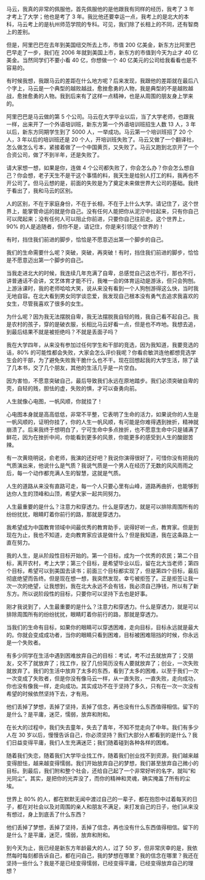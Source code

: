 马云，我真的非常的佩服他，首先佩服他的是他跟我有同样的经历，我考了 3 年才考上了大学；他也是考了 3 年。我比他还要幸运一点，我考上的是北大的本科，马云考上的是杭州师范学院的专科。可见，我们除了长相上的不同，还有智商上的差别。

但是，阿里巴巴在去年到美国纽交所去上市，市值 200 亿美金，新东方比阿里巴巴早走了一步，我们在 2006 年就到美国上市，新东方的市值到今天为止才 40 亿美金。当然同学们不要小看 40 亿，你想做一个 40 亿美元的公司给我看看也是不容易的。

有时候我想，我跟马云的差距在什么地方呢？后来发现，我跟他的差距就在最后八个字上，马云是一个典型的越败越战，愈挫愈勇的人物，我是典型的不是越败越战，愈挫愈勇的人物。我到后来有了这样一点精神，也是从周围的朋友身上学来的。

阿里巴巴是马云做的第 5 个公司。马云在大学毕业以后，当了大学老师，也跟我一样，出来开了一个外语培训班，新东方第一个外语培训班招生人数 13 人，3 年以后，新东方同期学生到了 5000 人，一举成功。马云第一个培训班招了 20 个人，3 年以后的培训班还是 20 个人，开培训班失败了。马云又做了一个翻译社，怎么做怎么亏本，紧接着做了一个中国黄页，又失败了。马云又跑到北京开了一个合资公司，做了不到半年，还是失败了。

请大家想一想，如果是你，连做 4 个公司都失败了，你会怎么办？你会怎么想自己？你会想，老子天生不是干这个事情的料，我天生是给别人打工的料，我再也不开公司了。但马云想的是，前面的失败是为了奠定未来做世界大公司的基础。我终于看出了，我和马云的区别。

人的区别，不在于家庭身份，不在于长相，不在于上什么大学。请记住了，这个世界上，能掌管命运的就是你自己。没有任何人能把你从泥泞中拉起来，只有你自己可以爬起来；没有任何人可以阻止你前进，只要你自己往前走。这个世界上，90% 的人是追随者，但你不是，请记住，你是来引领这个世界的！

有时，挡住我们前进的脚步，恰恰是不愿意迈出第一个脚步的自己。

我们的生命需要什么呢？突破，突破，再突破！有时，挡住我们前进的脚步，恰恰是不愿意迈出第一个脚步的自己。

当我走进北大的时候，我连续几年充满了自卑，总感觉自己这也不行，那也不行，讲普通话不会讲，文艺体育才能不行，我唯一会的体育运动是游泳，但只会狗刨。上游泳课时，我的老师哈哈大笑，说从来没有看到一个人狗刨游得这么快，当时我无地自容。在北大看到男女同学谈恋爱，我发现自己根本没有勇气去追求我喜欢的女生，尽管我喜欢了很多的女生。

为什么呢？因为我无法摆脱自卑，我无法摆脱我自轻的贱，我自己看不起自己。我是农村的孩子，穿的是破衣服，长相比马云好看一点，但是也不咋地。我想去追，到最后结果不就是被拒绝吗？不就是丢面子吗？

我在大学四年，从来没有参加过任何学生和干部的竞选，因为我知道，我要竞选的话，80% 的可能性都会失败，大家会怎么评价我呢？你看俞敏洪连他都想竞选学生会的干部，为了避免失败我干脆什么也不干。现在回想起我的大学生活，除了读了几本书，交了几个朋友，其他的生活几乎是一片空白。

因为害怕，不愿意突破自己，最后导致我们永远在原地踏步。我们必须突破自卑的壳，自轻的贱，胆怯的虚，失败的惧，才可以奋勇向前。

人生就像心电图，一帆风顺，你就挂了！

心电图本身就是高高低低，非常不平整，它表明了生命的活力，如果说你的人生是一帆风顺的，证明你挂了，你的人生一帆风顺，有可能是你难得遇到挫折，精神就崩溃了。后来我终于想明白了，宁可生命中多点挫折，也不愿意生命中只是铺满了鲜花，因为在挫折中间，你能看到更多的风景，你能更多的感受到人生的酸甜苦辣。

有一次黄晓明说，俞老师，我演的还好吧？我说你演得很好了，可惜你没有把我的气质演出来，他说什么是气质？我说气质是一个男人在经历了无数的风风雨雨之后，每一个动作都充满人生的智慧，这就是气质。

人生的道路从来没有直路可走，每一个人只要心里有山峰，道路再曲折，也能够到达你人生的顶峰和山顶，希望大家一起共同努力。

人生最重要的是什么？注意力和穿透力。什么是穿透力，就是可以排除周围所有的纷纷扰扰，眼睛盯着你前行的路，那就是穿透力。

我希望成为中国教育领域中间最优秀的教育助手，说得好听一点，教育家。但是到现在为止，我也不知道，走向教育家应该是做什么？但是我知道，我在这条路上一直在努力。

我的人生，是从阶段性目标开始的。第一个目标，成为一个优秀的农民；第二个目标，离开农村，考上大学；第三个目标，是希望毕业以后，留在北大当老师；第四个目标，希望可以到美国去读书；前面三个目标都实现了，但是第四个目标，最后彻底绝望而告终。但是现在想一想，我突然发现，幸亏被拒签了。正是拒签让我一次一次的绝望，让我想到，我在北大永远不会有钱，我必须自己挣钱，所以有了新东方。所以说阶段性的目标，只要你可以坚持下去也是好事。

刚才我说到了，人生最重要的是什么？注意力和穿透力。什么是穿透力，就是可以排除周围所有的纷纷扰扰，眼睛盯着你前行的路，那就是穿透力。

当我们的生命有目标，如果你的眼睛可以穿透困难，走向目标，目标永远就是最大的。你就会变成成功者，当你的眼睛只看到困难，目标被困难阻挡的时候，你永远是一个失败者。

有多少同学在生活中遇到困难放弃自己的目标：考试，考不过去就放弃了；交朋友，交不了就放弃了；找工作，投了几份简历没有人要就放弃了；创业，一次失败就放弃了。我们的生活中放弃了太多的东西，看到了太多的困难，以至于我们一次一次变成了失败者，但是你没有像马云一样，从一直失败，一直失败，走向成功，你也没有像我一样，走向成功。其实成功不在于坚持了多久，只有在一次一次没有希望的时候依然坚持下去，才有用。

他们丢掉了梦想，丢掉了坚持，丢掉了信念，再也没有什么东西值得相信。留下的是什么？是平庸，迷茫，懦弱，放弃和附和。

在长大的过程中，我们失去童年，失去了青年，不知不觉走向了中年。我们有多少人在 30 岁以后，慢慢告诉自己，你必须坚持？我们大部分人都看到的是什么？我们日益变得平庸，我们人生充满迷茫；我们随着碰到各种各样的困难。

随着我们失恋，随着我们大学毕业找工作，随着我们创业找不到资源，我们越来越变得胆怯，越来越变得懦弱。我们开始放弃自己的梦想，我们甚至放弃自己微小的目标。到最后，我们附和整个社会，还给自己起了一个非常好听的名字，就叫“和光同尘”。其实，是把你的光弄没了，而你的精神和灵魂，确实掩盖了所有的尘埃。

世界上 80% 的人，都在默默无闻中渡过自己的一辈子，都在抱怨中过着每天的日子，都在对社会以及对周围的亲人和朋友不满足，来打发自己的日子，他们从来没有想过，身上到底丢了什么东西？

他们丢掉了梦想，丢掉了坚持，丢掉了信念，再也没有什么东西值得相信。留下的是什么？是平庸，迷茫，懦弱，放弃和附和。

到今天为止，我已经是新东方年龄最大的人，过了 50 岁，但非常庆幸的是，我依然每时每刻都告诉自己，都在问自己，我的梦想在哪里？我的信念在哪里？我还在坚持一些什么？我是不是已经变得懦弱，已经变得平庸，已经变得放弃自己的理想？
